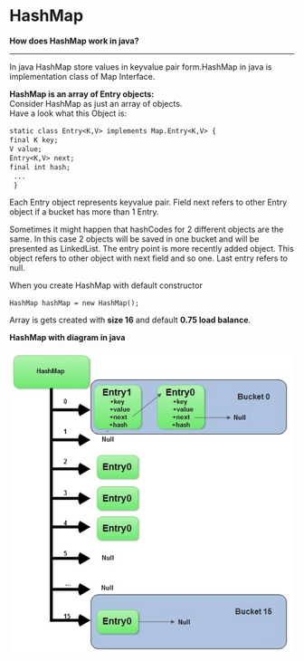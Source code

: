 # HashMap

<b>How does HashMap work in java?</b>

----------------------------------------------------------------------------------------------------------------
In java HashMap store values in keyvalue pair form.HashMap in java is implementation class of Map Interface.<br>

<b>HashMap is an array of Entry objects:</b><br>
Consider HashMap as just an array of objects.<br>
Have a look what this Object is:<br>

    static class Entry<K,V> implements Map.Entry<K,V> {
    final K key;
    V value;
    Entry<K,V> next;
    final int hash;
     ...
     }
Each Entry object represents keyvalue pair. Field next refers to other Entry object if a bucket has more than 1 Entry.<br>
<p>Sometimes it might happen that hashCodes for 2 different objects are the same. In this case 2 objects will be saved in one
bucket and will be presented as LinkedList. The entry point is more recently added object. This object refers to other object with
next field and so one. Last entry refers to null.</p>

When you create HashMap with default constructor

    HashMap hashMap = new HashMap();

Array is gets created with <b>size 16</b> and default <b>0.75 load balance</b>.<br>

<b>HashMap with diagram in java</b>

![alt tag](https://github.com/sendkumaranil/HashMap/blob/master/Hash_Map3.jpg)
